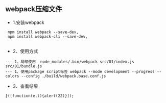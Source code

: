 ## webpack压缩文件
+ 1.安装webpack

```
 npm install webpack --save-dev,
 npm install webpack-cli --save-dev,
 

```
+ 2、使用方式

```
--- 1、局部使用  node_modules/.bin/webpack src/01/index.js src/01/bundle.js
--- 1、使用package script标签 webpack --mode development --progress --colors --config ./build/webpack.base.conf.js

```
+ 3、查看结果

```
}([function(e,t){alert(22)}]);

```